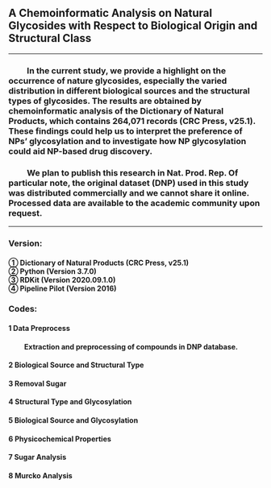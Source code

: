 ## A Chemoinformatic Analysis on Natural Glycosides with Respect to Biological Origin and Structural Class
---------------------------------------------------------------------------------------------
### &emsp;&emsp; In the current study, we provide a highlight on the occurrence of nature glycosides, especially the varied distribution in different biological sources and the structural types of glycosides. The results are obtained by chemoinformatic analysis of the Dictionary of Natural Products, which contains 264,071 records (CRC Press, v25.1). These findings could help us to interpret the preference of NPs’ glycosylation and to investigate how NP glycosylation could aid NP-based drug discovery.
### &emsp;&emsp; We plan to publish this research in Nat. Prod. Rep. Of particular note, the original dataset (DNP) used in this study was distributed commercially and we cannot share it online. Processed data are available to the academic community upon request.
---------------------------------------------------------------------------------------------
### Version:
<h4>
① Dictionary of Natural Products (CRC Press, v25.1) <br>
② Python (Version 3.7.0) <br>
③ RDKit (Version 2020.09.1.0) <br>
④ Pipeline Pilot (Version 2016) <br>
</h4>

### Codes:
#### 1 Data Preprocess
<h4> &emsp;&emsp; Extraction and preprocessing of compounds in DNP database. </h4>

#### 2 Biological Source and Structural Type
#### 3 Removal Sugar
#### 4 Structural Type and Glycosylation
#### 5 Biological Source and Glycosylation
#### 6 Physicochemical Properties
#### 7 Sugar Analysis
#### 8 Murcko Analysis
